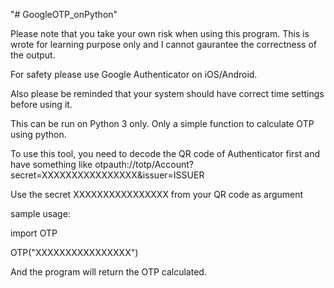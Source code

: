 "# GoogleOTP_onPython" 


Please note that you take your own risk when using this program. This is wrote for learning purpose only and I cannot gaurantee the correctness of the output.

For safety please use Google Authenticator on iOS/Android.

Also please be reminded that your system should have correct time settings before using it.




This can be run on Python 3 only. Only a simple function to calculate OTP using python.

To use this tool, you need to decode the QR code of Authenticator first and have something like
otpauth://totp/Account?secret=XXXXXXXXXXXXXXXX&issuer=ISSUER

Use the secret XXXXXXXXXXXXXXXX from your QR code as argument

sample usage: 

import OTP

OTP("XXXXXXXXXXXXXXXX")

And the program will return the OTP calculated.









